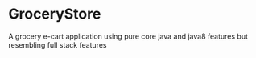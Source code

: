 # GroceryStore
A grocery e-cart application using pure core java and java8 features but resembling full stack features
